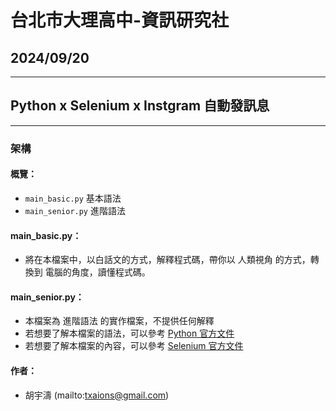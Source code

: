 # 台北市大理高中-資訊研究社
## 2024/09/20
---
## Python x Selenium x Instgram 自動發訊息
---
### 架構

#### **概覽**：

- `main_basic.py` 基本語法
- `main_senior.py` 進階語法

#### **main_basic.py**：
- 將在本檔案中，以白話文的方式，解釋程式碼，帶你以 人類視角 的方式，轉換到 電腦的角度，讀懂程式碼。
#### **main_senior.py**：
- 本檔案為 進階語法 的實作檔案，不提供任何解釋
- 若想要了解本檔案的語法，可以參考 [Python 官方文件](https://docs.python.org/zh-tw/3/)
- 若想要了解本檔案的內容，可以參考 [Selenium 官方文件](https://selenium-python.readthedocs.io/)

#### **作者**：
- 胡宇濤 (mailto:txaions@gmail.com)